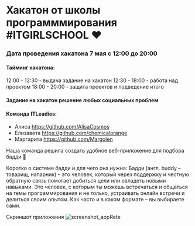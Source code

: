 # Хакатон от школы программмирования #ITGIRLSCHOOL ❤️
### Дата проведения хакатона 7 мая с 12:00 до 20:00 
#### Тайминг хакатона: 
12:00 - 12:30 - выдача задание на хакатон
12:30 - 18:00 - работа над проектом
18:00 -  20:00 -  защита проектов и подведение итого
#### Задание на хакатон решение любых социальных проблем 

#### Команда ITLeadies:
* Алиса https://github.com/AlisaCosmos
* Елизавета https://github.com/chemicalorange
* Маргарита  https://github.com/Margolen


Наша команда решила создать удобное веб-приложение для подбора бадди 🥳

Коротко о системе бадди и для чего она нужна: 
Бадди (англ. buddy – товарищ, напарник) – это человек, который через поддержку и честную обратную связь помогает добиться цели или овладеть новыми навыками.
Это человек, с которым ты можешь встречаться и общаться на темы программирования и не только, устраивать онлайн встречи и делиться своим опытом. Как часто и в каком формате – вы выбираете сами. 

Скриншот приложения
![screenshot_appRete](https://i.imgur.com/wTwegjU.png)
